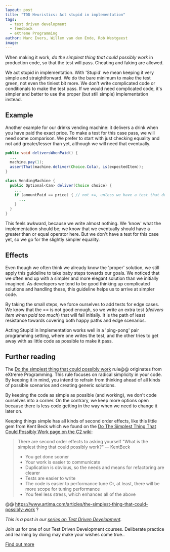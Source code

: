 ```yaml
---
layout: post
title: "TDD Heuristics: Act stupid in implementation"
tags:
  - test driven development
  - feedback
  - eXtreme Programming
author: Marc Evers, Willem van den Ende, Rob Westgeest
image: 
---
```


When making it work, _do the simplest thing that could possibly work_ in
production code, so that the test will pass. Cheating and faking are allowed.

We act stupid in implementation. With 'Stupid' we mean keeping it very simple
and straightforward. We do the bare minimum to make the test green, not even the
tiniest bit more. We don't write complicated code or conditionals to make the
test pass. If we would need complicated code, it's simpler and better to use the
proper (but still simple) implementation instead.

## Example

Another example for our drinks vending machine: it delivers a drink when you
have paid the exact price. To make a test for this case pass, we will need some
comparison. We prefer to start with just checking equality and not add
greater/lesser than yet, although we will need that eventually.

```java
public void deliversWhenPaid() {
  ...
  machine.pay(1);
  assertThat(machine.deliver(Choice.Cola), is(expectedItem));
}

class VendingMachine {
  public Optional<Can> deliver(Choice choice) {
    ...
    if (amountPaid == price) { // not >=, unless we have a test that demands it!
      ...
    }
  }
}
```

This feels awkward, because we write almost nothing. We 'know' what the
implementation should be; we know that we eventually should have a greater than
or equal operator here. But we don't have a test for this case yet, so we go for
the slightly simpler equality.

## Effects

Even though we often think we already know the 'proper' solution, we still apply
this guideline to take baby steps towards our goals. We noticed that we often
end up with a simpler and more elegant solution than we initially imagined. As
developers we tend to be good thinking up complicated solutions and handling
these, this guideline helps us to arrive at simpler code.

By taking the small steps, we force ourselves to add tests for edge cases. We
know that the == is not good enough, so we write an extra test (_delivers item
when paid too much_) that will fail initially. It is the path of least
resistance towards covering both happy paths and edge scenarios.

Acting Stupid in Implementation works well in a 'ping-pong' pair programming
setting, where one writes the test, and the other tries to get away with as
little code as possible to make it pass. 

## Further reading

The [Do the simplest thing that could possibly
work](https://ronjeffries.com/xprog/articles/practices/pracsimplest/) rule@@
originates from eXtreme Programming. This rule focuses on radical simplicity in
your code. By keeping it in mind, you intend to refrain from thinking ahead of
all kinds of possible scenarios and creating generic solutions. 

By keeping the code as simple as possible (and working), we don't code ourselves
into a corner. On the contrary, we keep more options open because there is less
code getting in the way when we need to change it later on.

Keeping things simple has all kinds of second order effects, like this little
gem from Kent Beck which we found on the [Do The Simplest Thing That Could
Possibly Work page on the C2
wiki](http://c2.com/xp/DoTheSimplestThingThatCouldPossiblyWork.html):

> There are second order effects to asking yourself "What is the simplest thing that could possibly work?" -- KentBeck
> -   You get done sooner
> -   Your work is easier to communicate
> -   Duplication is obvious, so the needs and means for refactoring are clearer
> -   Tests are easier to write
> -   The code is easier to performance tune Or, at least, there will be more scope for tuning performance
> -   You feel less stress, which enhances all of the above 

@@ https://www.artima.com/articles/the-simplest-thing-that-could-possibly-work ?

_This is a post in our [series on Test Driven Development](/blog-by-tag#tag-test-driven-development)._

<aside>
  <p>Join us for one of our Test Driven Development courses. Deliberate practice and learning by doing may make your wishes come true..
  </p>
  <p><div>
    <a href="/training/test-driven-development">Find out more</a>
  </div></p>
</aside>
